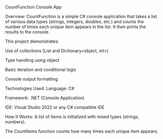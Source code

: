 CountFunction Console App

Overview:
CountFunction is a simple C# console application that takes a list of various data types (strings, integers, doubles, etc.) and counts the number of times each unique item appears in the list. It then prints the results to the console.

This project demonstrates:

Use of collections (List<object> and Dictionary<object, int>)

Type handling using object

Basic iteration and conditional logic

Console output formatting

Technologies Used:
Language: C#

Framework: .NET (Console Application)

IDE: Visual Studio 2022 or any C# compatible IDE

How It Works:
A list of items is initialized with mixed types (strings, numbers).

The CountItems function counts how many times each unique item appears.


